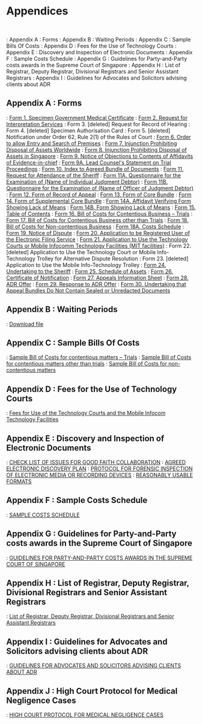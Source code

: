 # Appendices
&nbsp;

: Appendix A : Forms
: Appendix B : Waiting Periods
: Appendix C : Sample Bills Of Costs 
: Appendix D : Fees for the Use of Technology Courts
: Appendix E : Discovery and Inspection of Electronic Documents
: Appendix F : Sample Costs Schedule
: Appendix G : Guidelines for Party-and-Party costs awards in the Supreme Court of Singapore
: Appendix H : List of Registrar, Deputy Registrar, Divisional Registrars and Senior Assistant Registrars
: Appendix I : Guidelines for Advocates and Solicitors advising clients about ADR

## Appendix A : Forms

: <a href="/downloads/Appendix_A/Form_01.pdf" download>Form 1. Specimen Government Medical Certificate</a>
: <a href="/downloads/Appendix_A/Form_01.pdf" download>Form 2. Request for Interpretation Services</a>
: Form 3. [deleted] Request for Record of Hearing
: Form 4. [deleted] Specimen Authorisation Card
: Form 5. [deleted] Notification under Order 62, Rule 2(1) of the Rules of Court
: <a href="/downloads/Appendix_A/Form_06.pdf" download>Form 6. Order to allow Entry and Search of Premises</a>
: <a href="/downloads/Appendix_A/Form_07.pdf" download>Form 7. Injunction Prohibiting Disposal of Assets Worldwide</a>
: <a href="/downloads/Appendix_A/Form_08.pdf" download>Form 8. Injunction Prohibiting Disposal of Assets in Singapore</a>
: <a href="/downloads/Appendix_A/Form_09.pdf" download>Form 9. Notice of Objections to Contents of Affidavits of Evidence-in-chief</a>
: <a href="/downloads/Appendix_A/Form_09a.pdf" download>Form 9A. Lead Counsel's Statement on Trial Proceedings</a>
: <a href="/downloads/Appendix_A/Form_10.pdf" download>Form 10. Index to Agreed Bundle of Documents</a>
: <a href="/downloads/Appendix_A/Form_11.pdf" download>Form 11. Request for Attendance of the Sheriff</a>
: <a href="/downloads/Appendix_A/Form_11a.pdf" download>Form 11A. Questionnaire for the Examination of (Name of Individual Judgment Debtor)</a>
: <a href="/downloads/Appendix_A/Form_11b.pdf" download>Form 11B. Questionnaire for the Examination of (Name of Officer of Judgment Debtor)</a>
: <a href="/downloads/Appendix_A/Form_12.pdf" download>Form 12. Form of Record of Appeal</a>
: <a href="/downloads/Appendix_A/Form_13.pdf" download>Form 13. Form of Core Bundle</a>
: <a href="/downloads/Appendix_A/Form_14.pdf" download>Form 14. Form of Supplemental Core Bundle</a>
: <a href="/downloads/Appendix_A/Form_14a.pdf" download>Form 14A. Affidavit Verifying Form Showing Lack of Means</a>
: <a href="/downloads/Appendix_A/Form_14b.pdf" download>Form 14B. Form Showing Lack of Means</a>
: <a href="/downloads/Appendix_A/Form_15.pdf" download>Form 15. Table of Contents</a>
: <a href="/downloads/Appendix_A/Form_16.pdf" download>Form 16. Bill of Costs for Contentious Business – Trials</a>
: <a href="/downloads/Appendix_A/Form_17.pdf" download>Form 17. Bill of Costs for Contentious Business other than Trials</a>
: <a href="/downloads/Appendix_A/Form_18.pdf" download>Form 18. Bill of Costs for Non-contentious Business</a>
: <a href="/downloads/Appendix_A/Form_18a.pdf" download>Form 18A. Costs Schedule</a>
: <a href="/downloads/Appendix_A/Form_19.pdf" download>Form 19. Notice of Dispute</a>
: <a href="/downloads/Appendix_A/Form_20.pdf" download>Form 20. Application to be Registered User of the Electronic Filing Service</a>
: <a href="/downloads/Appendix_A/Form_21.pdf" download>Form 21. Application to Use the Technology Courts or Mobile Infocomm Technology Facilities (MIT facilities)</a>
: Form 22. [deleted] Application to Use the Technology Court or Mobile Info-Technology Trolley for Alternative Dispute Resolution
: Form 23. [deleted] Application to Use the Mobile Info-Technology Trolley
: <a href="/downloads/Appendix_A/Form_24.pdf" download>Form 24. Undertaking to the Sheriff</a>
: <a href="/downloads/Appendix_A/Form_25.pdf" download>Form 25. Schedule of Assets</a>
: <a href="/downloads/Appendix_A/Form_26.pdf" download>Form 26. Certificate of Notification</a>
: <a href="/downloads/Appendix_A/Form_27.pdf" download>Form 27. Appeals Information Sheet</a>
: <a href="/downloads/Appendix_A/Form_28.pdf" download>Form 28. ADR Offer</a>
: <a href="/downloads/Appendix_A/Form_29.pdf" download>Form 29. Response to ADR Offer</a>
: <a href="/downloads/Appendix_A/Form_30.pdf" download>Form 30. Undertaking that Appeal Bundles Do Not Contain Sealed or Unredacted Documents</a>

## Appendix B : Waiting Periods

: <a href="/downloads/Appendix_B/Appendix_B.pdf" download>Download file</a>

## Appendix C : Sample Bills Of Costs 

: <a href="/downloads/Appendix_C/Appendix_C1.pdf" download>Sample Bill of Costs for contentious matters – Trials</a>
: <a href="/downloads/Appendix_C/Appendix_C2.pdf" download>Sample Bill of Costs for contentious matters other than trials</a>
: <a href="/downloads/Appendix_C/Appendix_C3.pdf" download>Sample Bill of Costs for non-contentious matters</a>

## Appendix D : Fees for the Use of Technology Courts

: <a href="/downloads/Appendix_D/Appendix_D.pdf" download>Fees for Use of the Technology Courts and the Mobile Infocom Technology Facilities</a>

## Appendix E : Discovery and Inspection of Electronic Documents

: <a href="/downloads/Appendix_E/Appendix_E_PART_1.pdf" download>CHECK LIST OF ISSUES FOR GOOD FAITH COLLABORATION</a>
: <a href="/downloads/Appendix_E/Appendix_E_PART_2.pdf" download>AGREED ELECTRONIC DISCOVERY PLAN</a>
: <a href="/downloads/Appendix_E/Appendix_E_PART_3.pdf" download>PROTOCOL FOR FORENSIC INSPECTION OF ELECTRONIC MEDIA OR RECORDING DEVICES</a>
: <a href="/downloads/Appendix_E/Appendix_E_PART_4.pdf" download>REASONABLY USABLE FORMATS</a>

## Appendix F : Sample Costs Schedule
: <a href="/downloads/Appendix_F/APPENDIX_F.pdf" download>SAMPLE COSTS SCHEDULE</a>

## Appendix G : Guidelines for Party-and-Party costs awards in the Supreme Court of Singapore
: <a href="/downloads/Appendix_G/Appendix_G.pdf" download>GUIDELINES FOR PARTY-AND-PARTY COSTS AWARDS IN THE SUPREME COURT OF SINGAPORE</a>

## Appendix H : List of Registrar, Deputy Registrar, Divisional Registrars and Senior Assistant Registrars
: <a href="/downloads/Appendix_H/Appendix_H.pdf" download>List of Registrar, Deputy Registrar, Divisional Registrars and Senior Assistant Registrars</a>

## Appendix I : Guidelines for Advocates and Solicitors advising clients about ADR
: <a href="/downloads/Appendix_I/Appendix_I.pdf" download>GUIDELINES FOR ADVOCATES AND SOLICITORS ADVISING CLIENTS ABOUT ADR</a>

## Appendix J : High Court Protocol for Medical Negligence Cases
: <a href="/downloads/Appendix_J/APPENDIX_J.pdf" download>HIGH COURT PROTOCOL FOR MEDICAL NEGLIGENCE CASES</a>